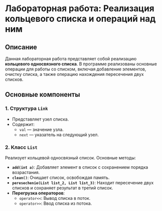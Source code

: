 # Лабораторная работа: Реализация кольцевого списка и операций над ним

## Описание
Данная лабораторная работа представляет собой реализацию **кольцевого односвязного списка**. В программе реализованы основные операции для работы со списком, включая добавление элементов, очистку списка, а также операцию нахождения пересечения двух списков.

## Основные компоненты

### 1. Структура `Link`
- Представляет узел списка.
- Содержит:
  - `val` — значение узла.
  - `next` — указатель на следующий узел.

### 2. Класс `List`
Реализует кольцевой односвязный список. Основные методы:
- **`add(int a)`**: Добавляет элемент в список с сохранением порядка возрастания.
- **`clean()`**: Очищает список, освобождая память.
- **`peresechenie(List list_2, List list_3)`**: Находит пересечение двух списков и сохраняет результат в третий список.
- **Перегрузка операторов**:
  - `operator<<`: Вывод списка в поток.
  - `operator>>`: Ввод списка из потока.
